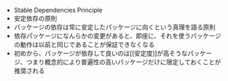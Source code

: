 - Stable Dependencies Principle
- 安定依存の原則
- パッケージの依存は常に安定したパッケージに向くという真理を語る原則
- 依存パッケージになんらかの変更があると、即座に、それを使うパッケージの動作は以前と同じであることが保証できなくなる
- 初めから、パッケージが依存して良いのは[[安定度]]が高そうなパッケージ、つまり概念的により普遍性の高いパッケージだけに限定しておくことが推奨される